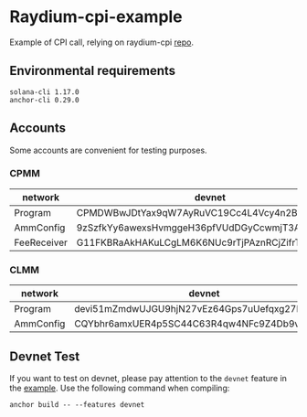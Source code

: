 # Raydium-cpi-example 
Example of CPI call, relying on raydium-cpi [repo](https://github.com/raydium-io/raydium-cpi).


## Environmental requirements
```
solana-cli 1.17.0
anchor-cli 0.29.0
```

## Accounts

Some accounts are convenient for testing purposes.

### CPMM

| network     | devnet                                       | mainnet                                      |
| ----------- | -------------------------------------------- | -------------------------------------------- |
| Program     | CPMDWBwJDtYax9qW7AyRuVC19Cc4L4Vcy4n2BHAbHkCW | CPMMoo8L3F4NbTegBCKVNunggL7H1ZpdTHKxQB5qKP1C |
| AmmConfig   | 9zSzfkYy6awexsHvmggeH36pfVUdDGyCcwmjT3AQPBj6 | D4FPEruKEHrG5TenZ2mpDGEfu1iUvTiqBxvpU8HLBvC2 |
| FeeReceiver | G11FKBRaAkHAKuLCgLM6K6NUc9rTjPAznRCjZifrTQe2 | DNXgeM9EiiaAbaWvwjHj9fQQLAX5ZsfHyvmYUNRAdNC8 |

### CLMM

| network   | devnet                                       | mainnet                                      |
| --------- | -------------------------------------------- | -------------------------------------------- |
| Program   | devi51mZmdwUJGU9hjN27vEz64Gps7uUefqxg27EAtH  | CAMMCzo5YL8w4VFF8KVHrK22GGUsp5VTaW7grrKgrWqK |
| AmmConfig | CQYbhr6amxUER4p5SC44C63R4qw4NFc9Z4Db9vF4tZwG | 4BLNHtVe942GSs4teSZqGX24xwKNkqU7bGgNn3iUiUpw |

## Devnet Test

If you want to test on devnet, please pay attention to the `devnet` feature in the [example](https://github.com/raydium-io/raydium-cpi-example/blob/master/cpmm-cpi/programs/cpmm-cpi/Cargo.toml#L17). Use the following command when compiling: 
```
anchor build -- --features devnet
```
